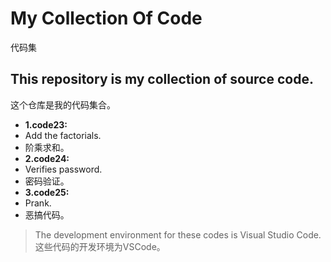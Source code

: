 # My Collection Of Code  
代码集
## This repository is my collection of source code.  
这个仓库是我的代码集合。
- **1.code23:**
- Add the factorials.
- 阶乘求和。
- **2.code24:**
- Verifies password.
- 密码验证。
- **3.code25:**
- Prank.
- 恶搞代码。
> The development environment for these codes is Visual Studio Code.
> 这些代码的开发环境为VSCode。
